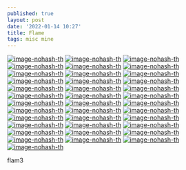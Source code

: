 ```yaml
---
published: true
layout: post
date: '2022-01-14 10:27'
title: Flame
tags: misc mine 
---
```

[![image-nohash-th](https://i.imgur.com/GvhdnU4b.png)](https://i.imgur.com/GvhdnU4.png)
[![image-nohash-th](https://i.imgur.com/vYcumJpb.png)](https://i.imgur.com/vYcumJp.png)
[![image-nohash-th](https://i.imgur.com/fXfiUQgb.png)](https://i.imgur.com/fXfiUQg.png)
[![image-nohash-th](https://i.imgur.com/W6OJuDZb.png)](https://i.imgur.com/W6OJuDZ.png)
[![image-nohash-th](https://i.imgur.com/mhZ6zN3b.png)](https://i.imgur.com/mhZ6zN3.png)
[![image-nohash-th](https://i.imgur.com/hnTm4Fpb.png)](https://i.imgur.com/hnTm4Fp.png)
[![image-nohash-th](https://i.imgur.com/zJw06bcb.png)](https://i.imgur.com/zJw06bc.png)
[![image-nohash-th](https://i.imgur.com/ljOdLxWb.png)](https://i.imgur.com/ljOdLxW.png)
[![image-nohash-th](https://i.imgur.com/djWKMbXb.png)](https://i.imgur.com/djWKMbX.png)
[![image-nohash-th](https://i.imgur.com/vZYs9XAb.png)](https://i.imgur.com/vZYs9XA.png)
[![image-nohash-th](https://i.imgur.com/O88nsqMb.png)](https://i.imgur.com/O88nsqM.png)
[![image-nohash-th](https://i.imgur.com/hGCxzeAb.png)](https://i.imgur.com/hGCxzeA.png)
[![image-nohash-th](https://i.imgur.com/M5DeHA2b.png)](https://i.imgur.com/M5DeHA2.png)
[![image-nohash-th](https://i.imgur.com/xsHiRELb.png)](https://i.imgur.com/xsHiREL.png)
[![image-nohash-th](https://i.imgur.com/xBcnWKyb.png)](https://i.imgur.com/xBcnWKy.png)
[![image-nohash-th](https://i.imgur.com/4rk36t9b.png)](https://i.imgur.com/4rk36t9.png)
[![image-nohash-th](https://i.imgur.com/vUeJcGjb.png)](https://i.imgur.com/vUeJcGj.png)
[![image-nohash-th](https://i.imgur.com/34orjqQb.png)](https://i.imgur.com/34orjqQ.png)
[![image-nohash-th](https://i.imgur.com/NqYaa3yb.png)](https://i.imgur.com/NqYaa3y.png)
[![image-nohash-th](https://i.imgur.com/KmtYmFkb.png)](https://i.imgur.com/KmtYmFk.png)
[![image-nohash-th](https://i.imgur.com/F6wS3Bwb.png)](https://i.imgur.com/F6wS3Bw.png)
[![image-nohash-th](https://i.imgur.com/z93OZagb.png)](https://i.imgur.com/z93OZag.png)
[![image-nohash-th](https://i.imgur.com/OkjakIbb.png)](https://i.imgur.com/OkjakIb.png)
[![image-nohash-th](https://i.imgur.com/UFmEeEjb.png)](https://i.imgur.com/UFmEeEj.png)
[![image-nohash-th](https://i.imgur.com/f1FSIysb.png)](https://i.imgur.com/f1FSIys.png)
[![image-nohash-th](https://i.imgur.com/2Aqexzsb.png)](https://i.imgur.com/2Aqexzs.png)
[![image-nohash-th](https://i.imgur.com/LTVlioIb.png)](https://i.imgur.com/LTVlioI.png)
[![image-nohash-th](https://i.imgur.com/0N0y288b.png)](https://i.imgur.com/0N0y288.png)
[![image-nohash-th](https://i.imgur.com/RQtErO8b.png)](https://i.imgur.com/RQtErO8.png)
[![image-nohash-th](https://i.imgur.com/NcKIb19b.png)](https://i.imgur.com/NcKIb19.png)
[![image-nohash-th](https://i.imgur.com/hpALt1lb.png)](https://i.imgur.com/hpALt1l.png)
[![image-nohash-th](https://i.imgur.com/VMXymexb.png)](https://i.imgur.com/VMXymex.png)
[![image-nohash-th](https://i.imgur.com/GY6nNrcb.png)](https://i.imgur.com/GY6nNrc.png)
[![image-nohash-th](https://i.imgur.com/0vNe43Xb.png)](https://i.imgur.com/0vNe43X.png)
[![image-nohash-th](https://i.imgur.com/GRaTybNb.png)](https://i.imgur.com/GRaTybN.png)
[![image-nohash-th](https://i.imgur.com/FfsOwZxb.png)](https://i.imgur.com/FfsOwZx.png)
[![image-nohash-th](https://i.imgur.com/7Cstl3Rb.png)](https://i.imgur.com/7Cstl3R.png)

flam3


